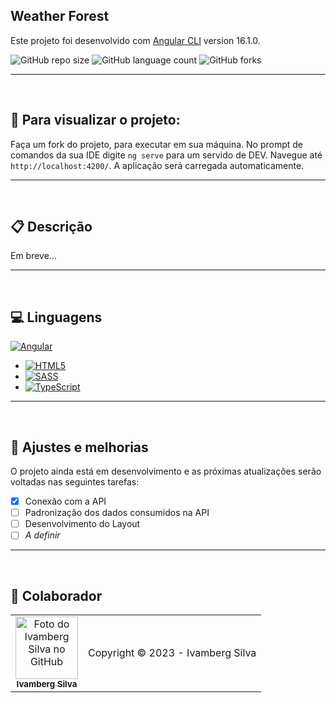 ## Weather Forest

Este projeto foi desenvolvido com [Angular CLI](https://github.com/angular/angular-cli) version 16.1.0.

![GitHub repo size](https://img.shields.io/github/repo-size/IvambergSilva/angular-weatherForecast?style=for-the-badge)
![GitHub language count](https://img.shields.io/github/languages/count/IvambergSilva/angular-weatherForecast?style=for-the-badge)
![GitHub forks](https://img.shields.io/github/forks/IvambergSilva/angular-weatherForecast?style=for-the-badge)

<!--<img src="" alt="Exemplo de imagem">-->

<hr><br>

## 👀 Para visualizar o projeto:

Faça um fork do projeto, para executar em sua máquina. No prompt de comandos da sua IDE digite `ng serve` para um servido de DEV. Navegue até `http://localhost:4200/`. A aplicação será carregada automaticamente.

<hr><br>

## 📋 Descrição
<p>Em breve...</p>

<hr><br>

## 💻 Linguagens

[![Angular](https://img.shields.io/badge/Angular-DD0031?style=for-the-badge&logo=angular&logoColor=white)](angular.io) 
- [![HTML5](https://img.shields.io/badge/HTML5-E34F26?style=for-the-badge&logo=html5&logoColor=white)](https://developer.mozilla.org/pt-BR/docs/Web/HTML)
- [![SASS](https://img.shields.io/badge/Sass-CC6699?style=for-the-badge&logo=sass&logoColor=white)](https://sass-lang.com/)
- [![TypeScript](https://img.shields.io/badge/TypeScript-007ACC?style=for-the-badge&logo=typescript&logoColor=white)](https://www.typescriptlang.org/)

<hr><br>

## 🚧 Ajustes e melhorias 

O projeto ainda está em desenvolvimento e as próximas atualizações serão voltadas nas seguintes tarefas:

- [x] Conexão com a API
- [ ] Padronização dos dados consumidos na API
- [ ] Desenvolvimento do Layout
- [ ] _A definir_

<hr><br>

## 🤝 Colaborador

<table>
  <tr>
    <td align="center">
      <a href="#">
        <img src="https://avatars.githubusercontent.com/u/99219836" width="100px;" alt="Foto do Ivamberg Silva no GitHub"/><br>
        <sub>
          <b>Ivamberg Silva</b>
        </sub>
      </a>
    </td>
    <td>
      Copyright © 2023 - Ivamberg Silva
    </td>
  </tr>
</table>


